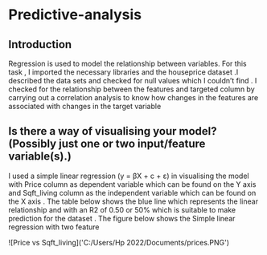 # Predictive-analysis

## Introduction
Regression is used to model the relationship between variables. For this task , I imported the 
necessary libraries and the houseprice dataset .I described the data sets and checked for null values 
which I couldn’t find .
I checked for the relationship between the features and targeted column by carrying out a 
correlation analysis to know how changes in the features are associated with changes in the target 
variable

## Is there a way of visualising your model? (Possibly just one or two input/feature variable(s).)
I used a simple linear regression (y = βX + c + ε) in visualising the model with Price column as 
dependent variable which can be found on the Y axis and Sqft_living column as the independent 
variable which can be found on the X axis . The table below shows the blue line which represents the 
linear relationship and with an R2 of 0.50 or 50% which is suitable to make prediction for the 
dataset . The figure below shows the Simple linear regression with two feature

![Price vs Sqft_living]('C:/Users/Hp 2022/Documents/prices.PNG')
